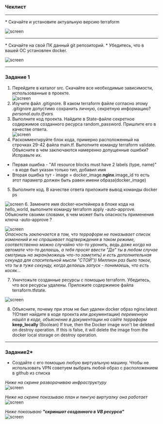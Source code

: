 ### Чеклист
<hr>
* Скачайте и установите актуальную версию terraform   

![screen](/screen/7-ter-1-version.png)
<hr>
* Скачайте на свой ПК данный git репозиторий.
* Убедитесь, что в вашей ОС установлен docker.

![screen](/screen/7ter-1-dock-git.png)

<hr>

### Задание 1
1. Перейдите в каталог src. Скачайте все необходимые зависимости, использованные в проекте.  
![screen](/screen/7ter-1-dock-git.png)
2. Изучите файл .gitignore. В каком terraform файле согласно этому .gitignore допустимо сохранить личную, секретную информацию?
<i>personal.auto.tfvars</i> 
3. Выполните код проекта. Найдите в State-файле секретное содержимое созданного ресурса random_password. Пришлите его в качестве ответа.  
![screen](/screen/7ter-1-State.png)
4. Раскомментируйте блок кода, примерно расположенный на строчках 29-42 файла main.tf. Выполните команду terraform validate. Объясните в чем заключаются намеренно допущенные ошибки? Исправьте их.
* Первая ошибка - "All resource blocks must have 2 labels (type, name)" - в коде был указан только тип, добавил имя
* Вторая ошибка тут - image = docker_image.<b>nginx</b>.image_id то есть этот параметр должен быть равен имени образа(docker_image)
5. Выполните код. В качестве ответа приложите вывод команды docker ps

![screen](/screen/7ter-1-dockerPS.png)
6. Замените имя docker-контейнера в блоке кода на hello_world, выполните команду terraform apply -auto-approve. Объясните своими словами, в чем может быть опасность применения ключа -auto-approve ?

![screen](/screen/7ter-1-dockerRename.png)  
<i>Опасность заключается в том, что терраформ не показывает список изменений и не спрашивает подтверждения в таком режиме, соответственно можно случайно что-то уронить, ведь даже когда на автомате что-то делаешь, а тебя просят ввести "Да" ты в любом случае смотришь на экран(можешь что-то заметить) и есть дополнительная секунда для спасительной мысли "СТОЙ")) Миллион раз было такое, что ты в туже секунду, когда делаешь запуск - понимаешь, что есть косяк...</i>

7. Уничтожьте созданные ресурсы с помощью terraform. Убедитесь, что все ресурсы удалены. Приложите содержимое файла terraform.tfstate.

![screen](/screen/7ter-1-destroy.png)  

8. Объясните, почему при этом не был удален docker образ nginx:latest ?(Ответ найдите в коде проекта или документации)
<i>переменную нашёл в коде, объяснение в документации на сайте терраформ</i>  
<b>keep_locally</b> (Boolean) If true, then the Docker image won't be deleted on destroy operation. 
If this is false, it will delete the image from the docker local storage on destroy operation.

<hr>

### Задание2*
* Создайте с его помощью любую виртуальную машину. Чтобы не использовать VPN советуем выбрать любой образ с расположением в github из списка

<i>Ниже на скрине разворачиваю инфраструктуру</i>  
![screen](/screen/7-ter-2-createVM.png)  

<i>Ниже на скрине показываю план и пингую виртуалку она работает</i>  
![screen](/screen/7-ter-2-mainPing.png)  

<i>Ниже показываю <b>"скриншот созданного в VB ресурса"</b></i>  
![screen](/screen/7-ter-2-VB.png)  

